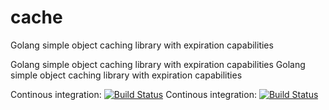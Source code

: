 cache
=====

Golang simple object caching library with expiration capabilities

Golang simple object caching library with expiration capabilities
Golang simple object caching library with expiration capabilities

Continous integration: [![Build Status](https://secure.travis-ci.org/cgrates/cgrates.png)](http://travis-ci.org/cgrates/cgrates)
Continous integration: [![Build Status](https://secure.travis-ci.org/rif/cache.png)](http://travis-ci.org/rif/cache)